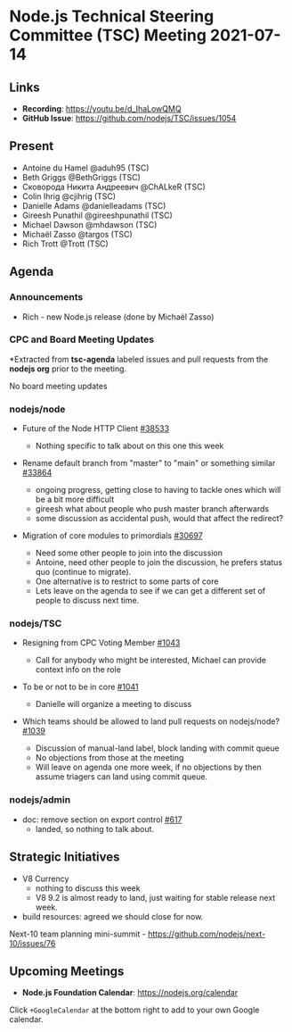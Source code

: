 # Node.js Technical Steering Committee (TSC) Meeting 2021-07-14

## Links

* **Recording**:  <https://youtu.be/d_IhaLowQMQ>
* **GitHub Issue**: <https://github.com/nodejs/TSC/issues/1054>

## Present

* Antoine du Hamel @aduh95 (TSC)
* Beth Griggs @BethGriggs (TSC)
* Сковорода Никита Андреевич @ChALkeR (TSC)
* Colin Ihrig @cjihrig (TSC)
* Danielle Adams @danielleadams (TSC)
* Gireesh Punathil @gireeshpunathil (TSC)
* Michael Dawson @mhdawson (TSC)
* Michaël Zasso @targos (TSC)
* Rich Trott @Trott (TSC)

## Agenda

### Announcements

* Rich - new Node.js release (done by Michaël Zasso)

### CPC and Board Meeting Updates

*Extracted from **tsc-agenda** labeled issues and pull requests from the **nodejs org** prior to the meeting.

No board meeting updates

### nodejs/node

* Future of the Node HTTP Client  [#38533](https://github.com/nodejs/node/issues/38533)
  * Nothing specific to talk about on this one this week

* Rename default branch from "master" to "main" or something similar [#33864](https://github.com/nodejs/node/issues/33864)
  * ongoing progress, getting close to having to tackle ones which will be a bit more difficult
  * gireesh what about people who push master branch afterwards
  * some discussion as accidental push, would that affect the redirect?

* Migration of core modules to primordials [#30697](https://github.com/nodejs/node/issues/30697)
  * Need some other people to join into the discussion
  * Antoine, need other people to join the discussion, he prefers status quo (continue to migrate).
  * One alternative is to restrict to some parts of core
  * Lets leave on the agenda to see if we can get a different set of people to discuss next time.

### nodejs/TSC

* Resigning from CPC Voting Member [#1043](https://github.com/nodejs/TSC/issues/1043)
  * Call for anybody who might be interested, Michael can provide context info on the role

* To be or not to be in core [#1041](https://github.com/nodejs/TSC/issues/1041)
  * Danielle will organize a meeting to discuss

* Which teams should be allowed to land pull requests on nodejs/node? [#1039](https://github.com/nodejs/TSC/issues/1039)
  * Discussion of manual-land label, block landing with commit queue
  * No objections from those at the meeting
  * Will leave on agenda one more week, if no objections by then assume triagers can land using commit queue.

### nodejs/admin

* doc: remove section on export control [#617](https://github.com/nodejs/admin/pull/617)
  * landed, so nothing to talk about.
## Strategic Initiatives

* V8 Currency
  * nothing to discuss this week
  * V8 9.2 is almost ready to land, just waiting for stable release next week.
* build resources: agreed we should close for now.

Next-10 team planning mini-summit - <https://github.com/nodejs/next-10/issues/76>

## Upcoming Meetings

* **Node.js Foundation Calendar**: <https://nodejs.org/calendar>

Click `+GoogleCalendar` at the bottom right to add to your own Google calendar.
